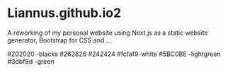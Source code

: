 # Liannus.github.io2
A reworking of my personal website using Next.js as a static website generator, Bootstrap for CSS and ...

#202020 -blacks
#262626
#242424
#fcfaf9-white
#5BC0BE -lightgreen
#3dbf8d -green
